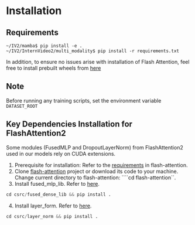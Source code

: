 # Installation

## Requirements

```shell
~/IV2/mamba$ pip install -e .
~/IV2/InternVideo2/multi_modality$ pip install -r requirements.txt
```

In addition, to ensure no issues arise with installation of Flash Attention, feel free to install prebuilt wheels from [here](https://github.com/mjun0812/flash-attention-prebuild-wheels)

## Note

Before running any training scripts, set the environment variable `DATASET_ROOT`

## Key Dependencies Installation for FlashAttention2

Some modules (FusedMLP and DropoutLayerNorm) from FlashAttention2 used in our models rely on CUDA extensions.

1. Prerequisite for installation: Refer to the [requirements](https://github.com/Dao-AILab/flash-attention?tab=readme-ov-file#installation-and-features) in flash-attention.
2. Clone [flash-attention](https://github.com/Dao-AILab/flash-attention) project or download its code to your machine. Change current directory to flash-attention: ````cd flash-attention``.
3. Install fused_mlp_lib. Refer to [here](https://github.com/Dao-AILab/flash-attention/tree/main/csrc/fused_dense_lib).
```python
cd csrc/fused_dense_lib && pip install .
```
4. Install layer_form. Refer to [here](https://github.com/Dao-AILab/flash-attention/tree/main/csrc/layer_norm).
```python
cd csrc/layer_norm && pip install .
```
